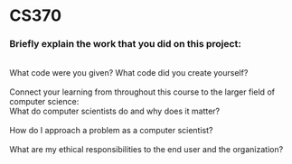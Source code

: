 # CS370

<h3>Briefly explain the work that you did on this project: </h3>
<br>What code were you given? What code did you create yourself?
<br>
<br>Connect your learning from throughout this course to the larger field of computer science:
<br>What do computer scientists do and why does it matter?
<br>
<br>How do I approach a problem as a computer scientist?
<br>
<br>What are my ethical responsibilities to the end user and the organization?
<br>
